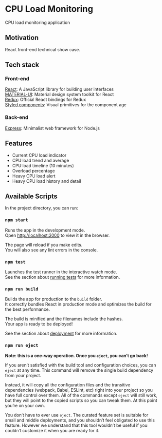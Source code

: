 # CPU Load Monitoring

CPU load monitoring application

## Motivation

React front-end technical show case.

## Tech stack

### Front-end

[React](https://reactjs.org): A JavaScript library for building user interfaces \
[MATERIAL-UI](https://material-ui.com): Material design system toolkit for React  \
[Redux](https://react-redux.js.org): Official React bindings for Redux \
[Styled components](https://styled-components.com): Visual primitives for the component age

### Back-end
[Express](https://expressjs.com/): Minimalist web framework for Node.js

## Features

- Current CPU load indicator
- CPU load trend and average
- CPU load timeline (10 minutes)
- Overload percentage
- Heavy CPU load alert
- Heavy CPU load history and detail

## Available Scripts

In the project directory, you can run:

### `npm start`

Runs the app in the development mode.<br />
Open [http://localhost:3000](http://localhost:3000) to view it in the browser.

The page will reload if you make edits.<br />
You will also see any lint errors in the console.

### `npm test`

Launches the test runner in the interactive watch mode.<br />
See the section about [running tests](https://facebook.github.io/create-react-app/docs/running-tests) for more information.

### `npm run build`

Builds the app for production to the `build` folder.<br />
It correctly bundles React in production mode and optimizes the build for the best performance.

The build is minified and the filenames include the hashes.<br />
Your app is ready to be deployed!

See the section about [deployment](https://facebook.github.io/create-react-app/docs/deployment) for more information.

### `npm run eject`

**Note: this is a one-way operation. Once you `eject`, you can’t go back!**

If you aren’t satisfied with the build tool and configuration choices, you can `eject` at any time. This command will remove the single build dependency from your project.

Instead, it will copy all the configuration files and the transitive dependencies (webpack, Babel, ESLint, etc) right into your project so you have full control over them. All of the commands except `eject` will still work, but they will point to the copied scripts so you can tweak them. At this point you’re on your own.

You don’t have to ever use `eject`. The curated feature set is suitable for small and middle deployments, and you shouldn’t feel obligated to use this feature. However we understand that this tool wouldn’t be useful if you couldn’t customize it when you are ready for it.